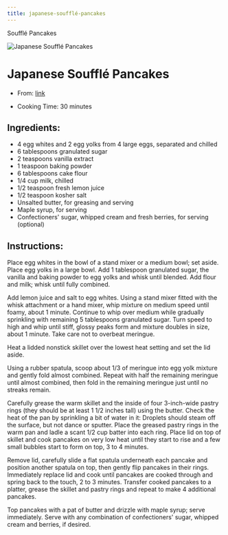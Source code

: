 ```yaml
---
title: japanese-soufflé-pancakes
---
```


Soufflé Pancakes

![Japanese Soufflé
Pancakes](https://static01.nyt.com/images/2019/04/10/dining/09pancakerex/merlin_152093436_8efda54f-e29a-40c5-92b3-fdbcbe490277-articleLarge.jpg)

# Japanese Soufflé Pancakes

- From:
  [link](https://cooking.nytimes.com/recipes/1020120-japanese-souffle-pancakes?action=click&module=Global%20Search%20Recipe%20Card&pgType=search&rank=16.md)

- Cooking Time: 30 minutes

## Ingredients:

- 4 egg whites and 2 egg yolks from 4 large eggs, separated and
  chilled
- 6 tablespoons granulated sugar
- 2 teaspoons vanilla extract
- 1 teaspoon baking powder
- 6 tablespoons cake flour
- 1/4 cup milk, chilled
- 1/2 teaspoon fresh lemon juice
- 1/2 teaspoon kosher salt
- Unsalted butter, for greasing and serving
- Maple syrup, for serving
- Confectioners' sugar, whipped cream and fresh berries, for serving
  (optional)

## Instructions:

Place egg whites in the bowl of a stand mixer or a medium bowl; set
aside. Place egg yolks in a large bowl. Add 1 tablespoon granulated
sugar, the vanilla and baking powder to egg yolks and whisk until
blended. Add flour and milk; whisk until fully combined.

Add lemon juice and salt to egg whites. Using a stand mixer fitted with
the whisk attachment or a hand mixer, whip mixture on medium speed until
foamy, about 1 minute. Continue to whip over medium while gradually
sprinkling with remaining 5 tablespoons granulated sugar. Turn speed to
high and whip until stiff, glossy peaks form and mixture doubles in
size, about 1 minute. Take care not to overbeat meringue.

Heat a lidded nonstick skillet over the lowest heat setting and set the
lid aside.

Using a rubber spatula, scoop about 1/3 of meringue into egg yolk
mixture and gently fold almost combined. Repeat with half the remaining
meringue until almost combined, then fold in the remaining meringue just
until no streaks remain.

Carefully grease the warm skillet and the inside of four 3-inch-wide
pastry rings (they should be at least 1 1/2 inches tall) using the
butter. Check the heat of the pan by sprinkling a bit of water in it:
Droplets should steam off the surface, but not dance or sputter. Place
the greased pastry rings in the warm pan and ladle a scant 1/2 cup
batter into each ring. Place lid on top of skillet and cook pancakes on
very low heat until they start to rise and a few small bubbles start to
form on top, 3 to 4 minutes.

Remove lid, carefully slide a flat spatula underneath each pancake and
position another spatula on top, then gently flip pancakes in their
rings. Immediately replace lid and cook until pancakes are cooked
through and spring back to the touch, 2 to 3 minutes. Transfer cooked
pancakes to a platter, grease the skillet and pastry rings and repeat to
make 4 additional pancakes.

Top pancakes with a pat of butter and drizzle with maple syrup; serve
immediately. Serve with any combination of confectioners' sugar, whipped
cream and berries, if desired.
